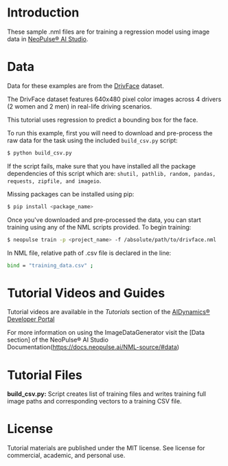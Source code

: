 # Introduction
These sample .nml files are for training a regression model using image data in [NeoPulse® AI Studio](https://aws.amazon.com/marketplace/pp/B074NDG36S/ref=vdr_rf).

# Data
Data for these examples are from the [DrivFace](https://archive.ics.uci.edu/ml/datasets/DrivFace/#) dataset.

The DrivFace dataset features 640x480 pixel color images across 4 drivers (2 women and 2 men) in real-life driving scenarios.

This tutorial uses regression to predict a bounding box for the face.

To run this example, first you will need to download and pre-process the raw data for the task using the included ```build_csv.py``` script:

```bash
$ python build_csv.py
```

If the script fails, make sure that you have installed all the package dependencies of this script which are: `shutil, pathlib, random, pandas, requests, zipfile, and imageio`.

Missing packages can be installed using pip:
```bash
$ pip install <package_name>
```

Once you've downloaded and pre-processed the data, you can start training using any of the NML scripts provided. To begin training:
```bash
$ neopulse train -p <project_name> -f /absolute/path/to/drivface.nml
```
In NML file, relative path of .csv file is declared in the line:
```bash
bind = "training_data.csv" ;
```


# Tutorial Videos and Guides
Tutorial videos are available in the *Tutorials* section of the [AIDynamics® Developer Portal](https://www.aidynamics.com/ai-developer)


For more information on using the ImageDataGenerator visit the [Data section] of the NeoPulse® AI Studio Documentation(https://docs.neopulse.ai/NML-source/#data)

# Tutorial Files
**build_csv.py:** Script creates list of training files and writes training full image paths and corresponding vectors to a training CSV file.

# License
Tutorial materials are published under the MIT license. See license for commercial, academic, and personal use.
